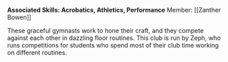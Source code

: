 **Associated Skills: Acrobatics, Athletics, Performance**
Member: [[Zanther Bowen]]

These graceful gymnasts work to hone their craft, and they compete against each other in dazzling floor routines. This club is run by Zeph, who runs competitions for students who spend most of their club time working on different routines.